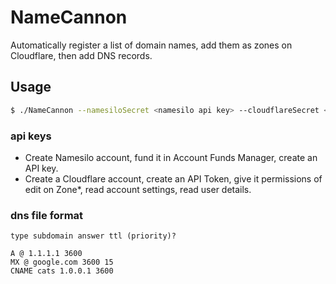 # NameCannon

Automatically register a list of domain names, add them as zones on Cloudflare, then add DNS records.

## Usage

```sh
$ ./NameCannon --namesiloSecret <namesilo api key> --cloudflareSecret <cloudflare token> --dnsRecordsFile <path/to/dnsFile.txt> --domainsFile <path/to/listOfDomains.txt>
```

### api keys

- Create Namesilo account, fund it in Account Funds Manager, create an API key. 
- Create a Cloudflare account, create an API Token, give it permissions of edit on Zone\*, read account settings, read user details.  

### dns file format

```
type subdomain answer ttl (priority)?

A @ 1.1.1.1 3600
MX @ google.com 3600 15
CNAME cats 1.0.0.1 3600
```
